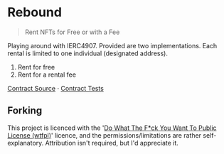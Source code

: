 # Rebound
>Rent NFTs for Free or with a Fee

Playing around with IERC4907. Provided are two implementations. Each rental is limited to one individual (designated address).

1. Rent for free
2. Rent for a rental fee

[Contract Source](src) · [Contract Tests](test)

## Forking

This project is licenced with the '[Do What The F\*ck You Want To Public License (wtfpl)](https://choosealicense.com/licenses/wtfpl/)' licence, and the permissions/limitations are rather self-explanatory. Attribution isn't required, but I'd appreciate it.
